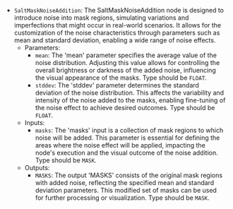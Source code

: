 - `SaltMaskNoiseAddition`: The SaltMaskNoiseAddition node is designed to introduce noise into mask regions, simulating variations and imperfections that might occur in real-world scenarios. It allows for the customization of the noise characteristics through parameters such as mean and standard deviation, enabling a wide range of noise effects.
    - Parameters:
        - `mean`: The 'mean' parameter specifies the average value of the noise distribution. Adjusting this value allows for controlling the overall brightness or darkness of the added noise, influencing the visual appearance of the masks. Type should be `FLOAT`.
        - `stddev`: The 'stddev' parameter determines the standard deviation of the noise distribution. This affects the variability and intensity of the noise added to the masks, enabling fine-tuning of the noise effect to achieve desired outcomes. Type should be `FLOAT`.
    - Inputs:
        - `masks`: The 'masks' input is a collection of mask regions to which noise will be added. This parameter is essential for defining the areas where the noise effect will be applied, impacting the node's execution and the visual outcome of the noise addition. Type should be `MASK`.
    - Outputs:
        - `MASKS`: The output 'MASKS' consists of the original mask regions with added noise, reflecting the specified mean and standard deviation parameters. This modified set of masks can be used for further processing or visualization. Type should be `MASK`.
